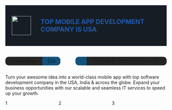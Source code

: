 <foreignObject width="100%" height="100%">
        <div xmlns="http://www.w3.org/1999/xhtml">
            <div style="padding:20px;display: flex; align-items: center;background: #161D25">
            <img style="margin-right: 30px" src="logo.svg" height="60"> 
            <p style="color:#215AAC;font-size:20px;font-weight:bold;margin-left:auto;">TOP MOBILE APP DEVELOPMENT COMPANY IS USA</p>
            </div>
        </div>
</foreignObject>

<div style="display:flex;padding-top:20px;">
    <p style="padding:5px 15px; background:#252525; border-top-left-radius:10px; border-bottom-left-radius:10px;">Profile Views</p>
    <p style="background:#12527C;padding:5px 15px;border-top-right-radius:10px;border-bottom-right-radius:10px;">224</p>
    <p style="padding:8px 10px 0px 10px; background:#12527C; border-top-left-radius:10px; border-bottom-left-radius:10px;margin-left:auto;">
         <img src="twitter-transparent-bg-logo.svg" height="15">
    </p>
    <p style="background:#252525;padding:5px 15px;border-top-right-radius:10px;border-bottom-right-radius:10px;">FOLLOW @ MOONTECHNOLABS</p>
</div>

<p>Turn your awesome idea into a world-class mobile app with top software development company in the USA, India & across the globe. Expand your business opportunities with our scalable and seamless IT services to speed up your growth.</p>

<div style="display: grid;grid-template-columns: 33% 33% 33%;">
    <div>1</div>
    <div>2</div>
    <div>3</div>
</div>
